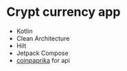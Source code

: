 # Crypt currency app

- Kotlin
- Clean Architecture
- Hilt
- Jetpack Compose
- [coinpaprika](https://coinpaprika.com/ja/) for api